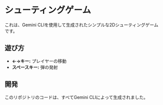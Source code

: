 # シューティングゲーム

これは、Gemini CLIを使用して生成されたシンプルな2Dシューティングゲームです。

## 遊び方

- **←→キー:** プレイヤーの移動
- **スペースキー:** 弾の発射

## 開発

このリポジトリのコードは、すべてGemini CLIによって生成されました。